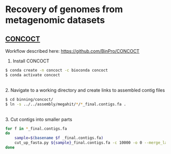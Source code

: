 # Recovery of genomes from metagenomic datasets

## [CONCOCT](https://github.com/BinPro/CONCOCT) 

Workflow described here: https://github.com/BinPro/CONCOCT

1. Install CONCOCT

```bash
$ conda create -n concoct -c bioconda concoct
$ conda activate concoct
```

\
2. Navigate to a working directory and create links to assembled contig files

```bash
$ cd binning/concoct/
$ ln -s ../../assembly/megahit/*/*_final.contigs.fa .
```

\
3. Cut contigs into smaller parts
```bash
for f in *_final.contigs.fa
do 
	sample=$(basename $f _final.contigs.fa)
	cut_up_fasta.py ${sample}_final.contigs.fa -c 10000 -o 0 --merge_last -b ${sample}_contigs.10K.bed > ${sample}_contigs.10K.fa
done
```
	

